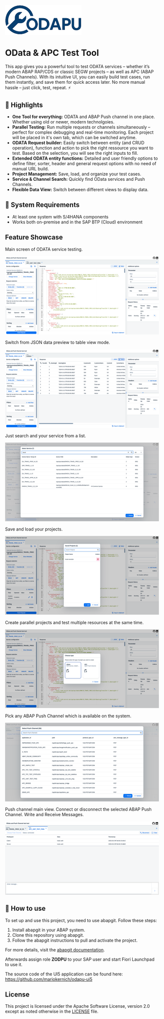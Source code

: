 <img src="./images/odapu-logo.png" alt="Logo" width="250"/>

# OData & APC Test Tool

This app gives you a powerful tool to test ODATA services – whether it’s modern ABAP RAP/CDS or classic SEGW projects – as well as APC (ABAP Push Channels).
With its intuitive UI, you can easily build test cases, run them instantly, and save them for quick access later.
No more manual hassle – just click, test, repeat. ⚡

## 🚀 Highlights

- **One Tool for everything:** ODATA and ABAP Push channel in one place. Whether using old or newer, modern technolgoies. 
- **Parallel Testing:** Run multiple requests or channels simultaneously – perfect for complex debugging and real-time monitoring. Each project will be placed in it's own tab, which can be switched anytime. 
- **ODATA Request builder:** Easily switch between entity (and CRUD operation), function and action to pick the right ressource you want to test. Based on the selection, you will see the right inputs to fill. 
- **Extended ODATA entity functions:** Detailed and user friendly options to define filter, sorter, header and general request options with no need of manual URL build. 
- **Project Management:** Save, load, and organize your test cases.
- **Service & Channel Search:** Quickly find OData services and Push Channels.
- **Flexible Data View:** Switch between different views to display data.

## 🔧 System Requirements
- At least one system with S/4HANA components
- Works both on-premise and in the SAP BTP (Cloud) environment

## Feature Showcase

Main screen of ODATA service testing.

![Main Screen](./images/main.png)

Switch from JSON data preview to table view mode. 

![Table view](./images/table-view.png)

Just search and your service from a list. 

![Service Search](./images/service-search.png)

Save and load your projects. 

![Project Load](./images/project-load.png)

Create parallel projects and test multiple resources at the same time. 

![New Project](./images/new-project.png)

Pick any ABAP Push Channel which is available on the system.

![APC Search](./images/apc-search.png)

Push channel main view. Connect or disconnect the selected ABAP Push Channel. Write and Receive Messages.

![APC](./images/apc.png)

## 📌 How to use

To set up and use this project, you need to use abapgit. Follow these steps:

1. Install abapgit in your ABAP system.
2. Clone this repository using abapgit.
3. Follow the abapgit instructions to pull and activate the project.

For more details, visit the [abapgit documentation](https://docs.abapgit.org/).

Afterwards assign role **ZODPU** to your SAP user and start Fiori Launchpad to use it. 

The source code of the UI5 application can be found here: https://github.com/mariokernich/odapu-ui5

## License

This project is licensed under the Apache Software License, version 2.0 except as noted otherwise in the [LICENSE](LICENSE) file.
